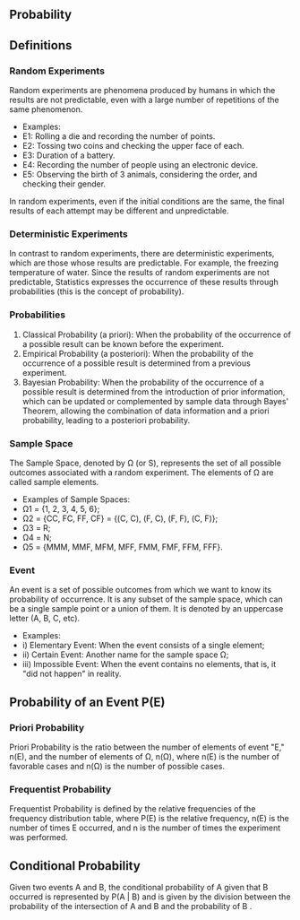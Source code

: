 <h2>Probability</h2>

  <h2>Definitions</h2>

  <h3>Random Experiments</h3>

  <p>
    Random experiments are phenomena produced by humans in which the results are not predictable, even with a large number of repetitions of the same phenomenon.
  </p>

  <ul>
    <li>Examples:</li>
    <li>E1: Rolling a die and recording the number of points.</li>
    <li>E2: Tossing two coins and checking the upper face of each.</li>
    <li>E3: Duration of a battery.</li>
    <li>E4: Recording the number of people using an electronic device.</li>
    <li>E5: Observing the birth of 3 animals, considering the order, and checking their gender.</li>
  </ul>

  <p>
    In random experiments, even if the initial conditions are the same, the final results of each attempt may be different and unpredictable.
  </p>

  <h3>Deterministic Experiments</h3>

  <p>
    In contrast to random experiments, there are deterministic experiments, which are those whose results are predictable. For example, the freezing temperature of water. Since the results of random experiments are not predictable, Statistics expresses the occurrence of these results through probabilities (this is the concept of probability).
  </p>

  <h3>Probabilities</h3>

  <ol>
    <li>Classical Probability (a priori): When the probability of the occurrence of a possible result can be known before the experiment.</li>
    <li>Empirical Probability (a posteriori): When the probability of the occurrence of a possible result is determined from a previous experiment.</li>
    <li>Bayesian Probability: When the probability of the occurrence of a possible result is determined from the introduction of prior information, which can be updated or complemented by sample data through Bayes' Theorem, allowing the combination of data information and a priori probability, leading to a posteriori probability.</li>
  </ol>

  <h3>Sample Space</h3>

  <p>
    The Sample Space, denoted by Ω (or S), represents the set of all possible outcomes associated with a random experiment. The elements of Ω are called sample elements.
  </p>

  <ul>
    <li>Examples of Sample Spaces:</li>
    <li>Ω1 = {1, 2, 3, 4, 5, 6};</li>
    <li>Ω2 = {CC, FC, FF, CF} = {(C, C), (F, C), (F, F), (C, F)};</li>
    <li>Ω3 = R;</li>
    <li>Ω4 = N;</li>
    <li>Ω5 = {MMM, MMF, MFM, MFF, FMM, FMF, FFM, FFF}.</li>
  </ul>

  <h3>Event</h3>

  <p>
    An event is a set of possible outcomes from which we want to know its probability of occurrence. It is any subset of the sample space, which can be a single sample point or a union of them. It is denoted by an uppercase letter (A, B, C, etc).
  </p>

  <ul>
    <li>Examples:</li>
    <li>i) Elementary Event: When the event consists of a single element;</li>
    <li>ii) Certain Event: Another name for the sample space Ω;</li>
    <li>iii) Impossible Event: When the event contains no elements, that is, it "did not happen" in reality.</li>
  </ul>

  <h2>Probability of an Event P(E)</h2>

  <h3>Priori Probability</h3>

  <p>
    Priori Probability is the ratio between the number of elements of event "E," n(E), and the number of elements of Ω, n(Ω), where n(E) is the number of favorable cases and n(Ω) is the number of possible cases.
  </p>

  <h3>Frequentist Probability</h3>

  <p>
    Frequentist Probability is defined by the relative frequencies of the frequency distribution table, where P(E) is the relative frequency, n(E) is the number of times E occurred, and n is the number of times the experiment was performed.
  </p>

  <h2>Conditional Probability</h2>

  <p>
    Given two events A and B, the conditional probability of A given that B occurred is represented by P(A | B) and is given by the division between the probability of the intersection of A and B and the probability of B .
  </p>